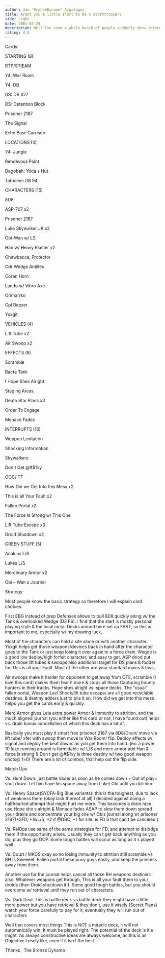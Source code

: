 ```yaml
---
author: Jan "BronzeDynamo" Argilagos
title: Arent you a little short to be a Stormtrooper?
side: Light
date: 2001-04-24
description: Well Ive seen a whole bunch of people suddenly show interest in this deck, even though I have had versions of this ever the OBJ came out (using Eloms & Plastiod armor &#8211; I loved that, Spies immune to weapon destiny >6  all  over the place)
rating: 4.5
---
```

Cards: 

STARTING 		(8)

RTP/STIEAM
Y4: War Room
Y4: DB
DS: DB 327
DS: Detention Block
Prisoner 2187
The Signal
Echo Base Garrison

LOCATIONS		(4)
Y4: Jungle
Rendevous Point
Dagobah: Yoda s Hut
Tatooine: DB 94

CHARACTERS	(15)
8D8				
ASP-707			x2
Prisoner 2187
Luke Skywalker JK		x2
Obi-Wan w/ LS
Han w/ Heavy Blaster		x2
Chewbacca, Protector
Cdr Wedge Antilles
Coran Horn
Lando w/ Vibro Axe
Orimarrko
Cpl Beezer
Yoxgit

VEHICLES		(4)
Lift Tube			x2
Air Swoop			x2

EFFECTS		(8)
Scramble
Bacta Tank
I Hope Shes Alright
Staging Areas
Death Star Plans		x3
Order To Engage
Menace Fades

INTERRUPTS	(16)
Weapon Levitation
Shocking Information
Skywalkers
Don t Get @#$%y
OOC/ TT
How Did we Get Into this Mess	x2
This is all Your Fault			x2
Fallen Portal				x2
The Force Is Strong w/ This One
Lift Tube Escape			x3
Droid Shutdown			x2

GREEN  STUFF	(5)
Anakins L/S
Lukes  L/S
Mercenary Armor			x2
Obi &#8211; Wan s  Journal



Strategy: 

 
Most people know the basic strategy so therefore I will explain card choices.
 First EBG instead of prep Defenses allows to pull 8D8 quickly along w/ the Tank  & overlooked  Wedge (D3 F6).  I find that the start is mostly personal playing style & the local meta. Decks around here set up FAST, so this is important to me, especially w/ my drawing luck.
 Most of the characters can hold a site alone or with another character.  Yoxgit  helps get those weapons/devices back in hand after the character goes to the Tank or just keep losing it over again to a force drain.  Wegde is a good low deploy/high forfeit  character, and easy to get.   ASP driod put back those lift tubes & swoops also additional target for DS plans & fodder for This is all your Fault.  Most of the other are your standard mains & toys. 
Air swoops make it harder for opponent to get away from OTE, scramble (I love this card) makes them fear it more & stops all those Capturing bounty hunters in their tracks.  Hope shes alright vs. space decks.  The &#8220;usual&#8221; fallen portal, Weapon Lev/ Shock/lift tube escape/ are all good recyclable destines, & destiny adders just to pile it on.  How did we get into this mess helps you get the cards  early & quickly. 
Merc Armor gives Leia extra power Armor  & immunity to attrition, and the much aligned journal (you either like this card or not, I have found out) helps vs. drain bonus cancellation of which this deck has a lot of.  

Basically you must play it smart free prisoner 2187 via 8D8/Drain/ move via lift tube/ xfer with swoop  then move to War Room/ flip.  Deploy effects w/ signal and deploy the beat downs as you get them into hand.  (ex:  a power 10 luke running around is formidable w/ L/S and merc armor add Han & force is strong & Don t get @#$%y is three destiny w/ two good weapon shots@ f=0) There are a lot of combos, that help out the flip side.

Match Ups

Vs. Hunt Down: just battle Vader as soon as he comes down = Out of play= shut down. Let him have his space away from Luke/ Obi until you kill him.

Vs. Heavy Space(SYCFA-Big Blue variants): this is the toughest, due to lack of weakness there (okay lack thereof at all) I decided against doing a halfhearted attempt that might hurt me more. This becomes a drain race: use Hope she s  alright & Menace fades ASAP to slow  them down spread your drains and concentrate your big one w/ Obis journal along w/ prisoner 2187(+2FD, +1wL/S, +2 if @DBC, +1 for site, is FD 6 that can t be canceled )

Vs. RalOps  use same of the same strategies for FD, and attempt to dislodge them if the opportunity arises.  Usually they can t get back anything as you do, plus they go OOP.  Some tough battles will occur as long as it s played well

Vs. Court / MKOS okay so no losing immunity to attrition still scramble vs BH is Sweeeet.  Fallen portal these puny guys easily,  and keep the princess away from them.
Another use for the journal helps cancel all those BH weapons destinies also. Whatever weapons get through, This is all your fault them to your droids (then Droid shutdown it!).  Some good tough battles, but you should overcome w/ retrieval  until they run out of characters.

Vs. Dark Deal:  This is battle deck vs battle deck they might have a little more power but you have retrieval & they don t, use it wisely (Secret Plans) watch your force carefully to pay for it, eventually they will run out of characters  

Well that covers most things This is NOT a miracle deck, it will not automatically win, It must be played right. The potential of the deck is it s might.  As always constructive ideas are always welcome, as this is an Objective I really like, even if it isn t the best.

Thanks ,   The Bronze Dynamo


